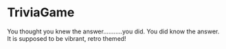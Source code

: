 # TriviaGame
You thought you knew the answer...........you did. You did know the answer.
It is supposed to be vibrant, retro themed!
